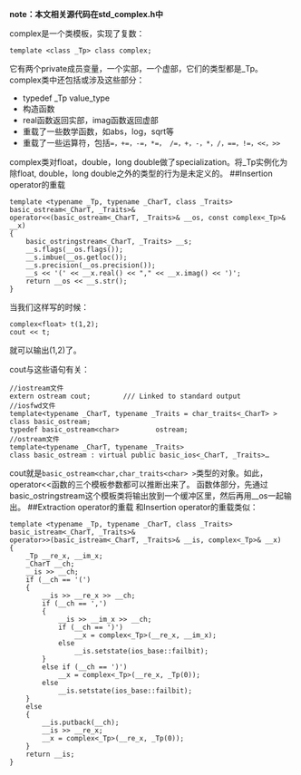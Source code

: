 **note：本文相关源代码在std_complex.h中**

complex是一个类模板，实现了复数：

	template <class _Tp> class complex;
它有两个private成员变量，一个实部，一个虚部，它们的类型都是_Tp。
complex类中还包括或涉及这些部分：

- typedef _Tp value_type
- 构造函数
- real函数返回实部，imag函数返回虚部
- 重载了一些数学函数，如abs，log，sqrt等
- 重载了一些运算符，包括`=，+=，-=，*=， /=，+，-，*，/，==，!=，<<，>>`

complex类对float，double，long double做了specialization。将_Tp实例化为除float, double，long double之外的类型的行为是未定义的。
##Insertion operator的重载
```
template <typename _Tp, typename _CharT, class _Traits>
basic_ostream<_CharT, _Traits>&
operator<<(basic_ostream<_CharT, _Traits>& __os, const complex<_Tp>& __x)
{
    basic_ostringstream<_CharT, _Traits> __s;
    __s.flags(__os.flags());
    __s.imbue(__os.getloc());
    __s.precision(__os.precision());
    __s << '(' << __x.real() << "," << __x.imag() << ')';
    return __os << __s.str();
}
```
当我们这样写的时候：

	complex<float> t(1,2);
	cout << t;
就可以输出(1,2)了。

cout与这些语句有关：
```
//iostream文件
extern ostream cout;		/// Linked to standard output
//iosfwd文件
template<typename _CharT, typename _Traits = char_traits<_CharT> > class basic_ostream;
typedef basic_ostream<char> 		ostream;
//ostream文件
template<typename _CharT, typename _Traits>
class basic_ostream : virtual public basic_ios<_CharT, _Traits>…
```
cout就是`basic_ostream<char,char_traits<char> >`类型的对象。如此，operator<<函数的三个模板参数都可以推断出来了。
函数体部分，先通过basic_ostringstream这个模板类将输出放到一个缓冲区里，然后再用__os一起输出。
##Extraction operator的重载
和Insertion operator的重载类似：
```
template <typename _Tp, typename _CharT, class _Traits>
basic_istream<_CharT, _Traits>&
operator>>(basic_istream<_CharT, _Traits>& __is, complex<_Tp>& __x)
{
    _Tp __re_x, __im_x;
    _CharT __ch;
    __is >> __ch;
    if (__ch == '(')
    {
        __is >> __re_x >> __ch;
        if (__ch == ',')
        {
            __is >> __im_x >> __ch;
            if (__ch == ')')
                __x = complex<_Tp>(__re_x, __im_x);
            else
                __is.setstate(ios_base::failbit);
        }
        else if (__ch == ')')
            __x = complex<_Tp>(__re_x, _Tp(0));
        else
            __is.setstate(ios_base::failbit);
    }
    else
    {
        __is.putback(__ch);
        __is >> __re_x;
        __x = complex<_Tp>(__re_x, _Tp(0));
    }
    return __is;
}
```